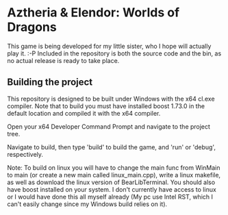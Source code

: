 # Aztheria & Elendor: Worlds of Dragons

This game is being developed for my little sister, who I hope will actually play it. :-P
Included in the repository is both the source code and the bin, as no actual release is ready to take place.

## Building the project

This repository is designed to be built under Windows with the x64 cl.exe compiler. Note that to build you must have installed boost 1.73.0 in the default location and compiled it with the x64 compiler.

Open your x64 Developer Command Prompt and navigate to the project tree.

Navigate to build, then type 'build' to build the game, and 'run' or 'debug', respectively.

Note: To build on linux you will have to change the main func from WinMain to main (or create a new main called linux_main.cpp), write a linux makefile, as well as download the linux version of BearLibTerminal. You should also have boost installed on your system. I don't currently have access to linux or I would have done this all myself already (My pc use Intel RST, which I can't easily change since my Windows build relies on it).
